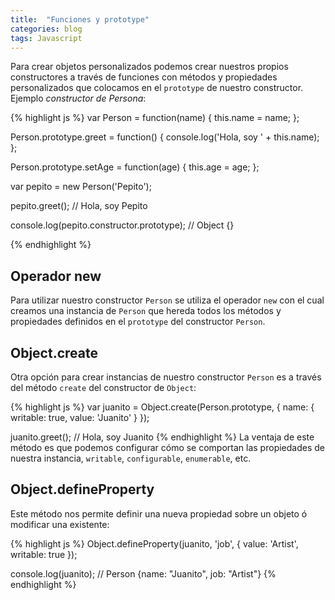 ```yaml
---
title:  "Funciones y prototype"
categories: blog
tags: Javascript
---
```

Para crear objetos personalizados podemos crear nuestros propios
constructores a través de funciones con métodos y propiedades
personalizados que colocamos en el `prototype` de nuestro constructor.
Ejemplo _constructor de Persona_:

{% highlight js %}
var Person = function(name) {
  this.name = name;
};

Person.prototype.greet = function() {
  console.log('Hola, soy ' + this.name);
};

Person.prototype.setAge = function(age) {
  this.age = age;
};

var pepito = new Person('Pepito');

pepito.greet(); // Hola, soy Pepito

console.log(pepito.constructor.prototype); // Object {}

{% endhighlight %}

## Operador new
Para utilizar nuestro constructor `Person` se utiliza el operador `new`
con el cual creamos una instancia de `Person` que hereda todos los
métodos y propiedades definidos en el `prototype` del constructor
`Person`.

## Object.create
Otra opción para crear instancias de nuestro constructor `Person` es a
través del método `create` del constructor de `Object`:

{% highlight js %}
var juanito = Object.create(Person.prototype, {
  name: {
    writable: true,
    value: 'Juanito'
  }
});

juanito.greet(); // Hola, soy Juanito
{% endhighlight %}
La ventaja de este método es que podemos configurar cómo se comportan
las propiedades de nuestra instancia, `writable`, `configurable`, `enumerable`, etc.

## Object.defineProperty
Este método nos permite definir una nueva propiedad sobre un objeto ó
modificar una existente:

{% highlight js %}
Object.defineProperty(juanito, 'job', {
  value: 'Artist',
  writable: true
});

console.log(juanito); // Person {name: "Juanito", job: "Artist"}
{% endhighlight %}
